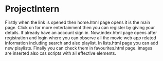 # ProjectIntern
Firstly when the link is opened then home.html page opens it is the main page.
Click on for more entertainment then you can register by giving your details. If already have an account sign in.
Now,index.html page opens after registration and login where you can observe all the movie web app related information including search and also playlist.
In lists.html page you can add new playlists.
Finally you can check them in favourites.html page.
images are inserted also css scripts with all effective elements.

